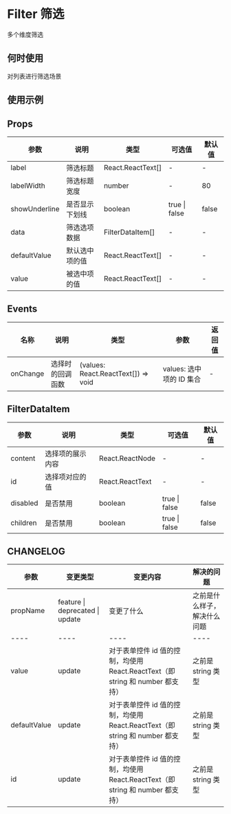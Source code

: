 # Filter 筛选

多个维度筛选

## 何时使用

对列表进行筛选场景

## 使用示例

<!-- Inject Stories -->

## Props

| 参数          | 说明           | 类型              | 可选值        | 默认值 |
| ------------- | -------------- | ----------------- | ------------- | ------ |
| label         | 筛选标题       | React.ReactText[] | -             | -      |
| labelWidth    | 筛选标题宽度   | number            | -             | 80     |
| showUnderline | 是否显示下划线 | boolean           | true \| false | false  |
| data          | 筛选选项数据   | FilterDataItem[]  | -             | -      |
| defaultValue  | 默认选中项的值 | React.ReactText[] | -             | -      |
| value         | 被选中项的值   | React.ReactText[] | -             | -      |

## Events

| 名称     | 说明             | 类型                                | 参数                     | 返回值 |
| -------- | ---------------- | ----------------------------------- | ------------------------ | ------ |
| onChange | 选择时的回调函数 | (values: React.ReactText[]) => void | values: 选中项的 ID 集合 | -      |

## FilterDataItem

| 参数     | 说明             | 类型            | 可选值        | 默认值 |
| -------- | ---------------- | --------------- | ------------- | ------ |
| content  | 选择项的展示内容 | React.ReactNode | -             | -      |
| id       | 选择项对应的值   | React.ReactText | -             | -      |
| disabled | 是否禁用         | boolean         | true \| false | false  |
| children | 是否禁用         | boolean         | true \| false | false  |

## CHANGELOG

| 参数         | 变更类型                        | 变更内容                                                                       | 解决的问题                   |
| ------------ | ------------------------------- | ------------------------------------------------------------------------------ | ---------------------------- |
| propName     | feature \| deprecated \| update | 变更了什么                                                                     | 之前是什么样子，解决什么问题 |
| ----         | ----                            | ----                                                                           | ----                         |
| value        | update                          | 对于表单控件 id 值的控制，均使用 React.ReactText（即 string 和 number 都支持） | 之前是 string 类型           |
| defaultValue | update                          | 对于表单控件 id 值的控制，均使用 React.ReactText（即 string 和 number 都支持） | 之前是 string 类型           |
| id           | update                          | 对于表单控件 id 值的控制，均使用 React.ReactText（即 string 和 number 都支持） | 之前是 string 类型           |
